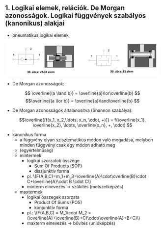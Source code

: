 ## 1. Logikai elemek, relációk. De Morgan azonosságok. Logikai függvények szabályos (kanonikus) alakjai

- pneumatikus logikai elemek

![Pneumatikus logikai elemek](./img/fig_pneu_logical.png)

- De Morgan azonosságok:

$$ \overline{(a \land b)} = \overline{a}\lor\overline{b} $$
$$\overline{(a \lor b)} = \overline{a}\land\overline{b}  $$

- De Morgan azonosságok általánosítva (Shannon szabálya):

$$\overline{[f(x_1, x_2,\ldots, x_n, \cdot, +)]} = f(\overline{x_1}, \overline{x_2}, \ldots, \overline{x_n}, +, \cdot) $$

- kanonikus forma
  - a függvény olyan szisztematikus módon való megadása, melyben minden függvény csak egy módon adható meg
  - (egyértelműség)
  - mintermek
    - logikai szorzatok összege
      - Sum Of Products (SOP)
      - diszjunktív forma
    - pl. \\(F(A,B,C)=m_1+m_3=\overline{A}\cdot\overline{B}\cdot C+\overline{A}\cdot B \cdot C\\)
    - minterm elnevezés → szűkítés (metszetképzés)
  - maxtermek
    - logikai összegek szorzata
      - Product Of Sums (POS)
      - konjunktív forma
    - pl.: \\(F(A,B,C) = M_1\cdot M_2 = (\overline{A}+\overline{B}+C)\cdot(\overline{A}+B+C)\\)
    - maxterm elnevezés → bővítés (unióképzés)
